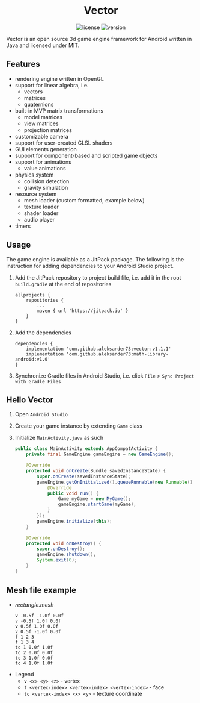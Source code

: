 <h1 align="center">Vector</h1>
<p align="center">
	<img src="https://img.shields.io/badge/license-MIT-blue.svg?style=flat-square" alt="license">
	<img src="https://img.shields.io/github/tag/aleksander73/vector.svg?label=version&style=flat-square" alt="version">
</p>

Vector is an open source 3d game engine framework for Android written in Java and licensed under MIT.

## Features
* rendering engine written in OpenGL
* support for linear algebra, i.e.
  * vectors
  * matrices
  * quaternions
* built-in MVP matrix transformations
  * model matrices
  * view matrices
  * projection matrices
* customizable camera
* support for user-created GLSL shaders
* GUI elements generation
* support for component-based and scripted game objects
* support for animations
  * value animations
* physics system
  * collision detection
  * gravity simulation
* resource system
  * mesh loader (custom formatted, example below)
  * texture loader
  * shader loader
  * audio player
* timers

## Usage
The game engine is available as a JitPack package. The following is the instruction for adding dependencies to your Android Studio project.

1. Add the JitPack repository to project build file, i.e. add it in the root `build.gradle` at the end of repositories
    ```
    allprojects {
        repositories {
            ...
            maven { url 'https://jitpack.io' }
        }
    }
    ```
2. Add the dependencies
    ```
    dependencies {
        implementation 'com.github.aleksander73:vector:v1.1.1'
        implementation 'com.github.aleksander73:math-library-android:v1.0'
    }
    ```

3. Synchronize Gradle files in Android Studio, i.e. click `File` > `Sync Project with Gradle Files`

## Hello Vector

1. Open `Android Studio`
2. Create your game instance by extending `Game` class
3. Initialize `MainActivity.java` as such

    ```java
    public class MainActivity extends AppCompatActivity {
        private final GameEngine gameEngine = new GameEngine();

        @Override
        protected void onCreate(Bundle savedInstanceState) {
            super.onCreate(savedInstanceState);
            gameEngine.getOnInitialized().queueRunnable(new Runnable() {
                @Override
                public void run() {
                    Game myGame = new MyGame();
                    gameEngine.startGame(myGame);
                }
            });
            gameEngine.initialize(this);
        }

        @Override
        protected void onDestroy() {
            super.onDestroy();
            gameEngine.shutdown();
            System.exit(0);
        }
    }
    ```

## Mesh file example

* *rectangle.mesh*
  ```
  v -0.5f -1.0f 0.0f
  v -0.5f 1.0f 0.0f
  v 0.5f 1.0f 0.0f
  v 0.5f -1.0f 0.0f
  f 1 2 3
  f 1 3 4
  tc 1 0.0f 1.0f
  tc 2 0.0f 0.0f
  tc 3 1.0f 0.0f
  tc 4 1.0f 1.0f
  ```
* Legend
  * `v <x> <y> <z>` - vertex
  * `f <vertex-index> <vertex-index> <vertex-index>` - face
  * `tc <vertex-index> <x> <y>` - texture coordinate
